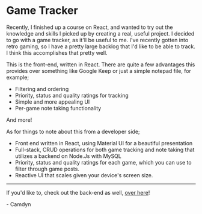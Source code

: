 # Game Tracker
Recently, I finished up a course on React, and wanted to try out the knowledge and skills I picked up by creating a real, useful project. I decided to go with a game tracker, as it'll be useful to me. I've recently gotten into retro gaming, so I have a pretty large backlog that I'd like to be able to track. I think this accomplishes that pretty well.

This is the front-end, written in React. There are quite a few advantages this provides over something like Google Keep or just a simple notepad file, for example;

- Filtering and ordering
- Priority, status and quality ratings for tracking
- Simple and more appealing UI
- Per-game note taking functionality

And more!

As for things to note about this from a developer side;
- Front end written in React, using Material UI for a beautiful presentation
- Full-stack, CRUD operations for both game tracking and note taking that utilizes a backend on Node.Js with MySQL
- Priority, status and quality ratings for each game, which you can use to filter through game posts.
- Reactive UI that scales given your device's screen size.

---
If you'd like to, check out the back-end as well, [over here](https://github.com/camdyn-dev/gametracker-express)!

\- Camdyn
